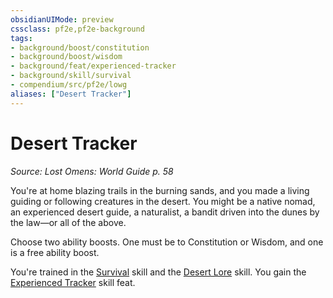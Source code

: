 ```yaml
---
obsidianUIMode: preview
cssclass: pf2e,pf2e-background
tags:
- background/boost/constitution
- background/boost/wisdom
- background/feat/experienced-tracker
- background/skill/survival
- compendium/src/pf2e/lowg
aliases: ["Desert Tracker"]
---
```

# Desert Tracker
*Source: Lost Omens: World Guide p. 58*  

You're at home blazing trails in the burning sands, and you made a living guiding or following creatures in the desert. You might be a native nomad, an experienced desert guide, a naturalist, a bandit driven into the dunes by the law—or all of the above.

Choose two ability boosts. One must be to Constitution or Wisdom, and one is a free ability boost.

You're trained in the [Survival](../../skills.md#Survival) skill and the [Desert Lore](../../skills.md#Lore) skill. You gain the [Experienced Tracker](../../feats/experienced-tracker.md) skill feat.